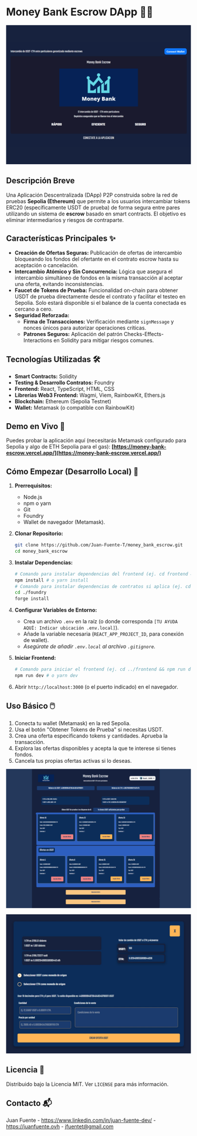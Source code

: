 # Money Bank Escrow DApp 🏦💸

![alt text](src/images/MoneyBankEscrowImage1.png)

## Descripción Breve

Una Aplicación Descentralizada (DApp) P2P construida sobre la red de pruebas **Sepolia (Ethereum)** que permite a los usuarios intercambiar tokens ERC20 (específicamente USDT de prueba) de forma segura entre pares utilizando un sistema de **escrow** basado en smart contracts. El objetivo es eliminar intermediarios y riesgos de contraparte.

## Características Principales ✨

* **Creación de Ofertas Seguras:** Publicación de ofertas de intercambio bloqueando los fondos del ofertante en el contrato escrow hasta su aceptación o cancelación.
* **Intercambio Atómico y Sin Concurrencia:** Lógica que asegura el intercambio simultáneo de fondos en la misma transacción al aceptar una oferta, evitando inconsistencias.
* **Faucet de Tokens de Prueba:** Funcionalidad on-chain para obtener USDT de prueba directamente desde el contrato y facilitar el testeo en Sepolia. Solo estará disponible si el balance de la cuenta conectada es cercano a cero.
* **Seguridad Reforzada:**
    * **Firma de Transacciones:** Verificación mediante `signMessage` y nonces únicos para autorizar operaciones críticas.
    * **Patrones Seguros:** Aplicación del patrón Checks-Effects-Interactions en Solidity para mitigar riesgos comunes.

## Tecnologías Utilizadas 🛠️

* **Smart Contracts:** Solidity
* **Testing & Desarrollo Contratos:** Foundry 
* **Frontend:** React, TypeScript, HTML, CSS 
* **Librerías Web3 Frontend:** Wagmi, Viem, RainbowKit, Ethers.js 
* **Blockchain:** Ethereum (Sepolia Testnet)
* **Wallet:** Metamask (o compatible con RainbowKit)

## Demo en Vivo 🔗

Puedes probar la aplicación aquí (necesitarás Metamask configurado para Sepolia y algo de ETH Sepolia para el gas):
**[https://money-bank-escrow.vercel.app/](https://money-bank-escrow.vercel.app/)**

## Cómo Empezar (Desarrollo Local) 🚀

1.  **Prerrequisitos:**
    * Node.js
    * npm o yarn
    * Git
    * Foundry 
    * Wallet de navegador (Metamask).

2.  **Clonar Repositorio:**
    ```bash
    git clone https://github.com/Juan-Fuente-T/money_bank_escrow.git
    cd money_bank_escrow
    ```
3.  **Instalar Dependencias:**
    ```bash
    # Comando para instalar dependencias del frontend (ej. cd frontend && npm install)
    npm install # o yarn install
    # Comando para instalar dependencias de contratos si aplica (ej. cd ../contracts && forge install)
    cd ./foundry
    forge install 
    ```
4.  **Configurar Variables de Entorno:**
    * Crea un archivo `.env` en la raíz (o donde corresponda `[TU AYUDA AQUÍ: Indicar ubicación .env.local]`).
    * Añade la variable necesaria (`REACT_APP_PROJECT_ID`, para conexión de wallet). 
    * *Asegúrate de añadir `.env.local` al archivo `.gitignore`.*
5.  **Iniciar Frontend:**
    ```bash
    # Comando para iniciar el frontend (ej. cd ../frontend && npm run dev)
    npm run dev # o yarn dev
    ```
6.  Abrir `http://localhost:3000` (o el puerto indicado) en el navegador.

## Uso Básico 🖱️

1. Conecta tu wallet (Metamask) en la red Sepolia.
2. Usa el botón "Obtener Tokens de Prueba" si necesitas USDT. 
3. Crea una oferta especificando tokens y cantidades. Aprueba la transacción.
4. Explora las ofertas disponibles y acepta la que te interese si tienes fondos.
5. Cancela tus propias ofertas activas si lo deseas.

![src/images/MoneyBankEscrowImage2.png](src/images/MoneyBankEscrowImage2.png)

![alt text](src/images/MoneyBankEscrowImageForm.jpg)

## Licencia 📄

Distribuido bajo la Licencia MIT. Ver `LICENSE` para más información. 

## Contacto 📬

Juan Fuente - https://www.linkedin.com/in/juan-fuente-dev/  -  https://juanfuente.ovh  -  jfuentet@gmail.com 
